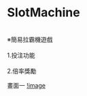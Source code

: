 # SlotMachine
</br>※簡易拉霸機遊戲</br>
</br>1.投注功能</br>
</br>2.倍率獎勵</br>

畫面一
[!image](https://github.com/louis0819/SlotMachine/blob/master/show1.jpg)
